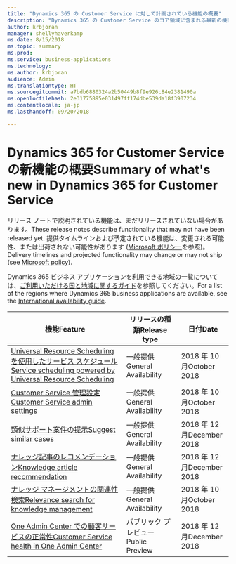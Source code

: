 ```yaml
---
title: "Dynamics 365 の Customer Service に対して計画されている機能の概要"
description: "Dynamics 365 の Customer Service のコア領域に含まれる最新の機能とエンゲージメントについて簡単に確認します。"
author: krbjoran
manager: shellyhaverkamp
ms.date: 8/15/2018
ms.topic: summary
ms.prod: 
ms.service: business-applications
ms.technology: 
ms.author: krbjoran
audience: Admin
ms.translationtype: HT
ms.sourcegitcommit: a7bdb6880324a2b50449b8f9e926c84e2381490a
ms.openlocfilehash: 2e31775895e031497ff174dbe539da18f3907234
ms.contentlocale: ja-jp
ms.lasthandoff: 09/20/2018

---
```

#  <a name="summary-of-whats-new-in-dynamics-365-for-customer-service"></a><span data-ttu-id="00f36-103">Dynamics 365 for Customer Service の新機能の概要</span><span class="sxs-lookup"><span data-stu-id="00f36-103">Summary of what's new in Dynamics 365 for Customer Service</span></span>

<span data-ttu-id="00f36-104">リリース ノートで説明されている機能は、まだリリースされていない場合があります。</span><span class="sxs-lookup"><span data-stu-id="00f36-104">These release notes describe functionality that may not have been released yet.</span></span> <span data-ttu-id="00f36-105">提供タイムラインおよび予定されている機能は、変更される可能性、または出荷されない可能性があります ([Microsoft ポリシー](https://go.microsoft.com/fwlink/p/?linkid=2007332)を参照)。</span><span class="sxs-lookup"><span data-stu-id="00f36-105">Delivery timelines and projected functionality may change or may not ship (see [Microsoft policy](https://go.microsoft.com/fwlink/p/?linkid=2007332)).</span></span>

<span data-ttu-id="00f36-106">Dynamics 365 ビジネス アプリケーションを利用できる地域の一覧については、[ご利用いただける国と地域に関するガイド](https://aka.ms/dynamics_365_international_availability_deck)を参照してください。</span><span class="sxs-lookup"><span data-stu-id="00f36-106">For a list of the regions where Dynamics 365 business applications are available, see the [International availability guide](https://aka.ms/dynamics_365_international_availability_deck).</span></span>


| <span data-ttu-id="00f36-107">機能</span><span class="sxs-lookup"><span data-stu-id="00f36-107">Feature</span></span>                                                                                               | <span data-ttu-id="00f36-108">リリースの種類</span><span class="sxs-lookup"><span data-stu-id="00f36-108">Release type</span></span>   | <span data-ttu-id="00f36-109">日付</span><span class="sxs-lookup"><span data-stu-id="00f36-109">Date</span></span> |
|-------------------------------------------------------------------------------------------------------|----------------|----------------------|
| [<span data-ttu-id="00f36-110">Universal Resource Scheduling を使用したサービス スケジュール</span><span class="sxs-lookup"><span data-stu-id="00f36-110">Service scheduling powered by Universal   Resource Scheduling</span></span>](service-scheduling-powered-by-urs.md) | <span data-ttu-id="00f36-111">一般提供</span><span class="sxs-lookup"><span data-stu-id="00f36-111">General Availability</span></span>             | <span data-ttu-id="00f36-112">2018 年 10 月</span><span class="sxs-lookup"><span data-stu-id="00f36-112">October 2018</span></span>          |
| [<span data-ttu-id="00f36-113">Customer Service 管理設定</span><span class="sxs-lookup"><span data-stu-id="00f36-113">Customer Service admin   settings</span></span>](customer-service-admin-settings.md)                               | <span data-ttu-id="00f36-114">一般提供</span><span class="sxs-lookup"><span data-stu-id="00f36-114">General Availability</span></span>             | <span data-ttu-id="00f36-115">2018 年 10 月</span><span class="sxs-lookup"><span data-stu-id="00f36-115">October 2018</span></span>          |
| [<span data-ttu-id="00f36-116">類似サポート案件の提示</span><span class="sxs-lookup"><span data-stu-id="00f36-116">Suggest similar   cases</span></span>](suggest-similar-cases.md)                                                   | <span data-ttu-id="00f36-117">一般提供</span><span class="sxs-lookup"><span data-stu-id="00f36-117">General Availability</span></span>             | <span data-ttu-id="00f36-118">2018 年 12 月</span><span class="sxs-lookup"><span data-stu-id="00f36-118">December 2018</span></span>          |
| [<span data-ttu-id="00f36-119">ナレッジ記事のレコメンデーション</span><span class="sxs-lookup"><span data-stu-id="00f36-119">Knowledge article   recommendation</span></span>](knowledge-article-recommendation.md)                             | <span data-ttu-id="00f36-120">一般提供</span><span class="sxs-lookup"><span data-stu-id="00f36-120">General Availability</span></span>             | <span data-ttu-id="00f36-121">2018 年 12 月</span><span class="sxs-lookup"><span data-stu-id="00f36-121">December 2018</span></span>          |
| [<span data-ttu-id="00f36-122">ナレッジ マネージメントの関連性検索</span><span class="sxs-lookup"><span data-stu-id="00f36-122">Relevance search for knowledge   management</span></span>](relevance-search-for-knowledge-management.md)           | <span data-ttu-id="00f36-123">一般提供</span><span class="sxs-lookup"><span data-stu-id="00f36-123">General Availability</span></span>             | <span data-ttu-id="00f36-124">2018 年 10 月</span><span class="sxs-lookup"><span data-stu-id="00f36-124">October 2018</span></span>          |
| [<span data-ttu-id="00f36-125">One Admin Center での顧客サービスの正常性</span><span class="sxs-lookup"><span data-stu-id="00f36-125">Customer Service health in One Admin   Center</span></span>](customer-service-health-in-admin-center.md)           | <span data-ttu-id="00f36-126">パブリック プレビュー</span><span class="sxs-lookup"><span data-stu-id="00f36-126">Public Preview</span></span> | <span data-ttu-id="00f36-127">2018 年 12 月</span><span class="sxs-lookup"><span data-stu-id="00f36-127">December 2018</span></span>         |

